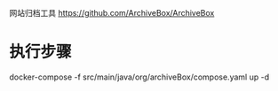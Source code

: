 
网站归档工具
https://github.com/ArchiveBox/ArchiveBox

# 执行步骤
docker-compose -f src/main/java/org/archiveBox/compose.yaml up -d